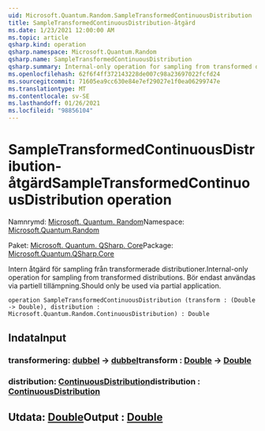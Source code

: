```yaml
---
uid: Microsoft.Quantum.Random.SampleTransformedContinuousDistribution
title: SampleTransformedContinuousDistribution-åtgärd
ms.date: 1/23/2021 12:00:00 AM
ms.topic: article
qsharp.kind: operation
qsharp.namespace: Microsoft.Quantum.Random
qsharp.name: SampleTransformedContinuousDistribution
qsharp.summary: Internal-only operation for sampling from transformed distributions. Should only be used via partial application.
ms.openlocfilehash: 62f6f4ff372143228de007c98a23697022fcfd24
ms.sourcegitcommit: 71605ea9cc630e84e7ef29027e1f0ea06299747e
ms.translationtype: MT
ms.contentlocale: sv-SE
ms.lasthandoff: 01/26/2021
ms.locfileid: "98856104"
---
```

# <a name="sampletransformedcontinuousdistribution-operation"></a><span data-ttu-id="600bb-102">SampleTransformedContinuousDistribution-åtgärd</span><span class="sxs-lookup"><span data-stu-id="600bb-102">SampleTransformedContinuousDistribution operation</span></span>

<span data-ttu-id="600bb-103">Namnrymd: [Microsoft. Quantum. Random](xref:Microsoft.Quantum.Random)</span><span class="sxs-lookup"><span data-stu-id="600bb-103">Namespace: [Microsoft.Quantum.Random](xref:Microsoft.Quantum.Random)</span></span>

<span data-ttu-id="600bb-104">Paket: [Microsoft. Quantum. QSharp. Core](https://nuget.org/packages/Microsoft.Quantum.QSharp.Core)</span><span class="sxs-lookup"><span data-stu-id="600bb-104">Package: [Microsoft.Quantum.QSharp.Core](https://nuget.org/packages/Microsoft.Quantum.QSharp.Core)</span></span>


<span data-ttu-id="600bb-105">Intern åtgärd för sampling från transformerade distributioner.</span><span class="sxs-lookup"><span data-stu-id="600bb-105">Internal-only operation for sampling from transformed distributions.</span></span>
<span data-ttu-id="600bb-106">Bör endast användas via partiell tillämpning.</span><span class="sxs-lookup"><span data-stu-id="600bb-106">Should only be used via partial application.</span></span>

```qsharp
operation SampleTransformedContinuousDistribution (transform : (Double -> Double), distribution : Microsoft.Quantum.Random.ContinuousDistribution) : Double
```


## <a name="input"></a><span data-ttu-id="600bb-107">Indata</span><span class="sxs-lookup"><span data-stu-id="600bb-107">Input</span></span>

### <a name="transform--double---double"></a><span data-ttu-id="600bb-108">transformering: [dubbel](xref:microsoft.quantum.lang-ref.double) -> [dubbel](xref:microsoft.quantum.lang-ref.double)</span><span class="sxs-lookup"><span data-stu-id="600bb-108">transform : [Double](xref:microsoft.quantum.lang-ref.double) -> [Double](xref:microsoft.quantum.lang-ref.double)</span></span>




### <a name="distribution--continuousdistribution"></a><span data-ttu-id="600bb-109">distribution: [ContinuousDistribution](xref:Microsoft.Quantum.Random.ContinuousDistribution)</span><span class="sxs-lookup"><span data-stu-id="600bb-109">distribution : [ContinuousDistribution](xref:Microsoft.Quantum.Random.ContinuousDistribution)</span></span>





## <a name="output--double"></a><span data-ttu-id="600bb-110">Utdata: [Double](xref:microsoft.quantum.lang-ref.double)</span><span class="sxs-lookup"><span data-stu-id="600bb-110">Output : [Double](xref:microsoft.quantum.lang-ref.double)</span></span>

